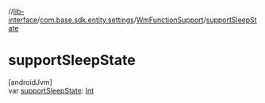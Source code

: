 //[lib-interface](../../../index.md)/[com.base.sdk.entity.settings](../index.md)/[WmFunctionSupport](index.md)/[supportSleepState](support-sleep-state.md)

# supportSleepState

[androidJvm]\
var [supportSleepState](support-sleep-state.md): [Int](https://kotlinlang.org/api/latest/jvm/stdlib/kotlin/-int/index.html)

